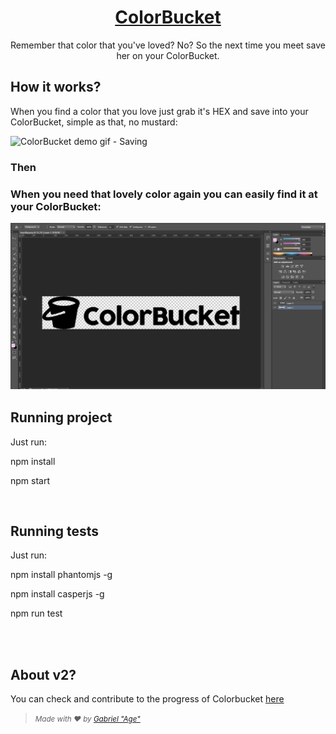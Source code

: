 <h1 align="center" style="border:none;">
<a href="https://colorbucket.github.io/">ColorBucket</a>
</h1>

<p align="center">
Remember that color that you've loved? No? So the next time you meet save her on your ColorBucket.
</p>


<h2>How it works?</h2>
<p>When you find a color that you love just grab it's HEX and save into your ColorBucket, simple as that, no mustard:</p>
<img src="https://raw.githubusercontent.com/ColorBucket/ColorBucket.github.io/master/Art/demogif.gif" title="ColorBucket demo gif - Saving"/>
<br/>
<h3>Then<h3>
<p>When you need that lovely color again you can easily find it at your ColorBucket:</p>
<img src="https://raw.githubusercontent.com/ColorBucket/ColorBucket.github.io/master/Art/demogif2.gif" title="ColorBucket demo gif - Using"/>
<br/>
<h2>Running project</h2>
<p>Just run:</p>
<p>npm install</p>
<p>npm start</p>
<br/>
<h2>Running tests</h2>
<p>Just run:</p>
<p>npm install phantomjs -g</p>
<p>npm install casperjs -g</p>
<p>npm run test</p>
<br/>
<br/>
<h2>About v2?</h2>
<p>You can check and contribute to the progress of Colorbucket <a href="https://github.com/ColorBucket/ColorBucket.github.io/tree/development">here</a></p>

> <small>*Made with ❤️ by <a href="https://github.com/Agezao">Gabriel "Age"</a>*</small>
